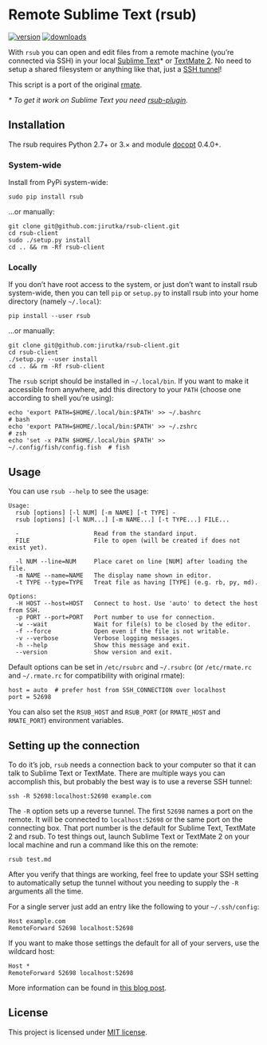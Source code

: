 Remote Sublime Text (rsub)
==========================
[![version](https://badge.fury.io/py/rsub.svg)](https://pypi.python.org/pypi/rsub)
[![downloads](https://pypip.in/d/rsub/badge.svg)](https://pypi.python.org/pypi/rsub)

With `rsub` you can open and edit files from a remote machine (you’re connected via SSH) in your
local [Sublime Text](http://www.sublimetext.com/)* or [TextMate 2](https://github.com/textmate/textmate).
No need to setup a shared filesystem or anything like that, just a
[SSH tunnel](#setting-up-the-connection)!

This script is a port of the original [rmate](https://github.com/textmate/rmate).

_* To get it work on Sublime Text you need [rsub-plugin](https://github.com/jirutka/rsub-plugin)._


## Installation

The rsub requires Python 2.7+ or 3.× and module [docopt](https://github.com/docopt/docopt) 0.4.0+.

### System-wide

Install from PyPi system-wide:

    sudo pip install rsub

…or manually:

    git clone git@github.com:jirutka/rsub-client.git
    cd rsub-client
    sudo ./setup.py install
    cd .. && rm -Rf rsub-client

### Locally

If you don’t have root access to the system, or just don’t want to install rsub system-wide, then
you can tell `pip` or `setup.py` to install rsub into your home directory (namely `~/.local`):

    pip install --user rsub

…or manually:

    git clone git@github.com:jirutka/rsub-client.git
    cd rsub-client
    ./setup.py --user install
    cd .. && rm -Rf rsub-client

The `rsub` script should be installed in `~/.local/bin`. If you want to make it accessible from
anywhere, add this directory to your `PATH` (choose one according to shell you’re using):

    echo 'export PATH=$HOME/.local/bin:$PATH' >> ~/.bashrc                   # bash
    echo 'export PATH=$HOME/.local/bin:$PATH' >> ~/.zshrc                    # zsh
    echo 'set -x PATH $HOME/.local/bin $PATH' >> ~/.config/fish/config.fish  # fish


## Usage

You can use `rsub --help` to see the usage:

    Usage:
      rsub [options] [-l NUM] [-m NAME] [-t TYPE] -
      rsub [options] [-l NUM...] [-m NAME...] [-t TYPE...] FILE...

      -                     Read from the standard input.
      FILE                  File to open (will be created if does not exist yet).

      -l NUM --line=NUM     Place caret on line [NUM] after loading the file.
      -m NAME --name=NAME   The display name shown in editor.
      -t TYPE --type=TYPE   Treat file as having [TYPE] (e.g. rb, py, md).

    Options:
      -H HOST --host=HOST   Connect to host. Use 'auto' to detect the host from SSH.
      -p PORT --port=PORT   Port number to use for connection.
      -w --wait             Wait for file(s) to be closed by the editor.
      -f --force            Open even if the file is not writable.
      -v --verbose          Verbose logging messages.
      -h --help             Show this message and exit.
      --version             Show version and exit.

Default options can be set in `/etc/rsubrc` and `~/.rsubrc` (or `/etc/rmate.rc` and `~/.rmate.rc`
for compatibility with original rmate):

    host = auto  # prefer host from SSH_CONNECTION over localhost
    port = 52698

You can also set the `RSUB_HOST` and `RSUB_PORT` (or `RMATE_HOST` and `RMATE_PORT`) environment
variables.


## Setting up the connection

To do it’s job, `rsub` needs a connection back to your computer so that it can talk to Sublime Text
or TextMate. There are multiple ways you can accomplish this, but probably the best way is to use a
reverse SSH tunnel:

    ssh -R 52698:localhost:52698 example.com

The `-R` option sets up a reverse tunnel. The first `52698` names a port on the remote. It will be
connected to `localhost:52698` or the same port on the connecting box. That port number is the
default for Sublime Text, TextMate 2 and rsub. To test things out, launch Sublime Text or
TextMate 2 on your local machine and run a command like this on the remote:

    rsub test.md

After you verify that things are working, feel free to update your SSH setting to automatically
setup the tunnel without you needing to supply the `-R` arguments all the time.

For a single server just add an entry like the following to your `~/.ssh/config`:

    Host example.com
    RemoteForward 52698 localhost:52698

If you want to make those settings the default for all of your servers, use the wildcard host:

    Host *
    RemoteForward 52698 localhost:52698

More information can be found in [this blog post](http://blog.macromates.com/2011/mate-and-rmate/).


## License

This project is licensed under [MIT license](http://opensource.org/licenses/MIT).
